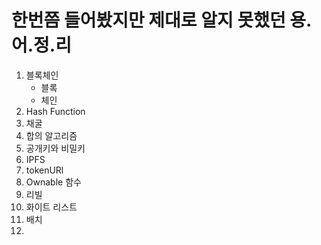 # 한번쯤 들어봤지만 제대로 알지 못했던 용.어.정.리

1. 블록체인
   - 블록
   - 체인
2. Hash Function
3. 채굴
4.  합의 알고리즘
5. 공개키와 비밀키
5.  IPFS 
5. tokenURl
5. Ownable 함수
5. 리빌
5. 화이트 리스트
5. 배치
5. 